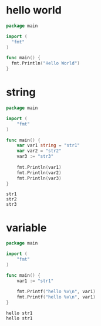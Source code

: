 
# hello world

```go
package main

import (
  "fmt"
)

func main() {
  fmt.Println("Hello World")
}
```

# string

```go
package main

import (
	"fmt"
)

func main() {
	var var1 string = "str1"
	var var2 = "str2"
	var3 := "str3"
	
	fmt.Println(var1)
	fmt.Println(var2)
	fmt.Println(var3)
}
```

```
str1
str2
str3
```

# variable

```go
package main

import (
	"fmt"
)

func main() {
	var1 := "str1"
	
	fmt.Printf("hello %v\n", var1)
	fmt.Printf("hello %v\n", var1)
}
```

```
hello str1
hello str1
```






